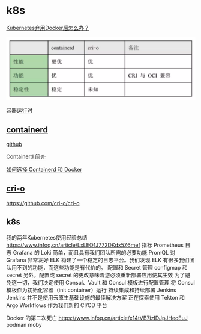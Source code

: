 # k8s

[Kubernetes弃用Docker后怎么办？](https://www.infoq.cn/article/47HcIxefRy1cETbZuGWd)

![](images/2020-12-14-14-20-15.png)

[容器运行时](https://kubernetes.io/zh/docs/setup/production-environment/container-runtimes/)

## [containerd](https://containerd.io/)

[github](https://github.com/containerd/containerd)

[Containerd 简介](https://www.cnblogs.com/sparkdev/p/9063042.html)

[如何选择 Containerd 和 Docker](https://cloud.tencent.com/document/product/457/35747)

## [cri-o](https://cri-o.io/)

https://github.com/cri-o/cri-o

## k8s
我的两年Kubernetes使用经验总结
https://www.infoq.cn/article/LxLEO1J772DKdx5Z6mef
指标 Prometheus
日志 Grafana 的 Loki 简单，而且具有我们团队所需的必要功能 PromQL 对 Grafana 非常友好
    ELK 构建了一个稳定的日志平台。我们发现 ELK 有很多我们团队用不到的功能，而这些功能是有代价的。
配置和 Secret 管理
  configmap 和 secret
    另外，配置或 secret 的更改意味着您必须重新部署应用使其生效
  为了避免这一切，我们决定使用 Consul、Vault 和 Consul 模板进行配置管理
  将 Consul 模板作为初始化容器（init container）运行
持续集成和持续部署
  Jenkins
  Jenkins 并不是使用云原生基础设施的最佳解决方案
  正在探索使用 Tekton 和 Argo Workflows 作为我们新的 CI/CD 平台
 
 Docker 的第二次死亡
https://www.infoq.cn/article/x14tVB7izIDJpJHeoEuJ
podman
moby